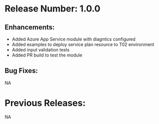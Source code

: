 # Release Number: 1.0.0

## Enhancements:
- Added Azure App Service module with diagntics configured
- Added examples to deploy service plan resource to T02 environment
- Added input validation tests
- Added PR build to test the module

## Bug Fixes:
NA

# Previous Releases:
NA